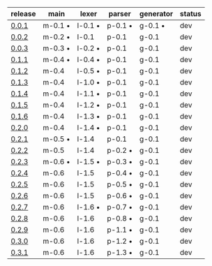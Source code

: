 |                          release                         |  main   |  lexer  | parser  |generator| status |
|----------------------------------------------------------|---------|---------|---------|---------|--------|
| [0.0.1](https://github.com/elydre/ks2cpp/commit/2915015) | m-0.1 • | l-0.1 • | p-0.1 • | g-0.1 • |  dev   |
| [0.0.2](https://github.com/elydre/ks2cpp/commit/6eb424d) | m-0.2 • | l-0.1   | p-0.1   | g-0.1   |  dev   |
| [0.0.3](https://github.com/elydre/ks2cpp/commit/88a7c41) | m-0.3 • | l-0.2 • | p-0.1   | g-0.1   |  dev   |
| [0.1.1](https://github.com/elydre/ks2cpp/commit/6c52c34) | m-0.4 • | l-0.4 • | p-0.1   | g-0.1   |  dev   |
| [0.1.2](https://github.com/elydre/ks2cpp/commit/391c536) | m-0.4   | l-0.5 • | p-0.1   | g-0.1   |  dev   |
| [0.1.3](https://github.com/elydre/ks2cpp/commit/98e257d) | m-0.4   | l-1.0 • | p-0.1   | g-0.1   |  dev   |
| [0.1.4](https://github.com/elydre/ks2cpp/commit/ad495d9) | m-0.4   | l-1.1 • | p-0.1   | g-0.1   |  dev   |
| [0.1.5](https://github.com/elydre/ks2cpp/commit/673be72) | m-0.4   | l-1.2 • | p-0.1   | g-0.1   |  dev   |
| [0.1.6](https://github.com/elydre/ks2cpp/commit/b212d51) | m-0.4   | l-1.3 • | p-0.1   | g-0.1   |  dev   |
| [0.2.0](https://github.com/elydre/ks2cpp/commit/259f186) | m-0.4   | l-1.4 • | p-0.1   | g-0.1   |  dev   |
| [0.2.1](https://github.com/elydre/ks2cpp/commit/6c51e37) | m-0.5 • | l-1.4   | p-0.1   | g-0.1   |  dev   |
| [0.2.2](https://github.com/elydre/ks2cpp/commit/0ad6e4f) | m-0.5   | l-1.4   | p-0.2 • | g-0.1   |  dev   |
| [0.2.3](https://github.com/elydre/ks2cpp/commit/4c8f975) | m-0.6 • | l-1.5 • | p-0.3 • | g-0.1   |  dev   |
| [0.2.4](https://github.com/elydre/ks2cpp/commit/af34281) | m-0.6   | l-1.5   | p-0.4 • | g-0.1   |  dev   |
| [0.2.5](https://github.com/elydre/ks2cpp/commit/4170e9f) | m-0.6   | l-1.5   | p-0.5 • | g-0.1   |  dev   |
| [0.2.6](https://github.com/elydre/ks2cpp/commit/a139d72) | m-0.6   | l-1.5   | p-0.6 • | g-0.1   |  dev   |
| [0.2.7](https://github.com/elydre/ks2cpp/commit/305df8a) | m-0.6   | l-1.6 • | p-0.7 • | g-0.1   |  dev   |
| [0.2.8](https://github.com/elydre/ks2cpp/commit/18032c3) | m-0.6   | l-1.6   | p-0.8 • | g-0.1   |  dev   |
| [0.2.9](https://github.com/elydre/ks2cpp/commit/2f8cd9b) | m-0.6   | l-1.6   | p-1.1 • | g-0.1   |  dev   |
| [0.3.0](https://github.com/elydre/ks2cpp/commit/54f1940) | m-0.6   | l-1.6   | p-1.2 • | g-0.1   |  dev   |
| [0.3.1](https://github.com/elydre/ks2cpp/commit/XXXXXXX) | m-0.6   | l-1.6   | p-1.3 • | g-0.1   |  dev   |
